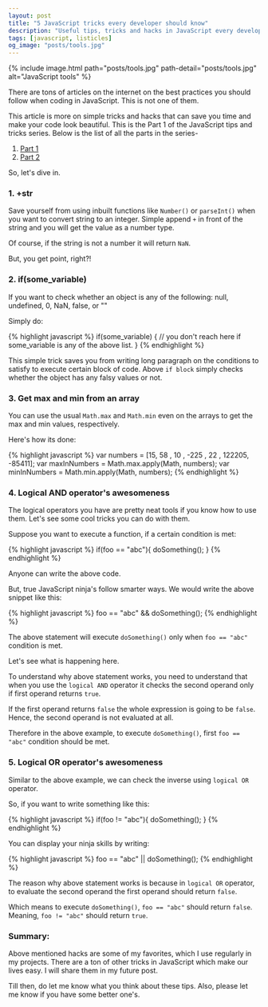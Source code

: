 ```yaml
---
layout: post
title: "5 JavaScript tricks every developer should know"
description: "Useful tips, tricks and hacks in JavaScript every developer should know about. Truthy values in JavaScript. Logical operators in JavaScript."
tags: [javascript, listicles]
og_image: "posts/tools.jpg"
---
```


{% include image.html path="posts/tools.jpg" path-detail="posts/tools.jpg" alt="JavaScript tools" %}

There are tons of articles on the internet on the best practices you should follow when coding in JavaScript. This is not one of them.

This article is more on simple tricks and hacks that can save you time and make your code look beautiful. This is the Part 1 of the JavaScript tips and tricks series. Below is the list of all the parts in the series-

1. [Part 1](http://ngninja.com/posts/javascript-tricks)
1. [Part 2](http://ngninja.com/posts/javascript-tips-tricks-part-2)

So, let's dive in.

### 1. +str
Save yourself from using inbuilt functions like `Number()` or `parseInt()` when you want to convert string to an integer. Simple append `+` in front of the string and you will get the value as a number type. 

Of course, if the string is not a number it will return `NaN`.

But, you get point, right?!

### 2. if(some_variable) 
If you want to check whether an object is any of the following:
null, undefined, 0, NaN, false, or ""

Simply do:

{% highlight javascript %}
if(some_variable) {
  // you don't reach here if some_variable is any of the above list.
}
{% endhighlight %}

This simple trick saves you from writing long paragraph on the conditions to satisfy to execute certain block of code. Above `if block` simply checks whether the object has any falsy values or not.

### 3. Get max and min from an array
You can use the usual `Math.max` and `Math.min` even on the arrays to get the max and min values, respectively.

Here's how its done:

{% highlight javascript %}
var  numbers = [15, 58 , 10 , -225 , 22 , 122205, -85411]; 
var maxInNumbers = Math.max.apply(Math, numbers); 
var minInNumbers = Math.min.apply(Math, numbers);
{% endhighlight %}

### 4. Logical AND operator's awesomeness
The logical operators you have are pretty neat tools if you know how to use them. Let's see some cool tricks you can do with them.

Suppose you want to execute a function, if a certain condition is met:

{% highlight javascript %}
if(foo == "abc"){
  doSomething();
}
{% endhighlight %}

Anyone can write the above code.

But, true JavaScript ninja's follow smarter ways. We would write the above snippet like this:

{% highlight javascript %}
foo == "abc" && doSomething();
{% endhighlight %}

The above statement will execute `doSomething()` only when `foo == "abc"` condition is met.

Let's see what is happening here.

To understand why above statement works, you need to understand that when you use the `logical AND` operator it checks the second operand only if first operand returns `true`. 

If the first operand returns `false` the whole expression is going to be `false`. Hence, the second operand is not evaluated at all.

Therefore in the above example, to execute `doSomething()`, first `foo == "abc"` condition should be met. 

### 5. Logical OR operator's awesomeness
Similar to the above example, we can check the inverse using `logical OR` operator.

So, if you want to write something like this:

{% highlight javascript %}
if(foo != "abc"){
  doSomething();
}
{% endhighlight %}

You can display your ninja skills by writing:

{% highlight javascript %}
foo == "abc" || doSomething();
{% endhighlight %}

The reason why above statement works is because in `logical OR` operator, to evaluate the second operand the first operand should return `false`.

Which means to execute `doSomething()`, `foo == "abc"` should return `false`. Meaning, `foo != "abc"` should return `true`.

### Summary:
Above mentioned hacks are some of my favorites, which I use regularly in my projects. There are a ton of other tricks in JavaScript which make our lives easy. I will share them in my future post. 

Till then, do let me know what you think about these tips. Also, please let me know if you have some better one's.
